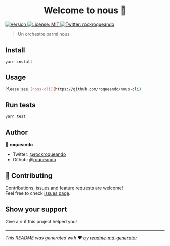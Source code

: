 <h1 align="center">Welcome to nous 👋</h1>
<p>
  <a href="https://www.npmjs.com/package/@roqueando/nous" target="_blank">
    <img alt="Version" src="https://img.shields.io/npm/v/@roqueando/nous.svg">
  </a>
  <a href="#" target="_blank">
    <img alt="License: MIT" src="https://img.shields.io/badge/License-MIT-yellow.svg" />
  </a>
  <a href="https://twitter.com/rockroqueando" target="_blank">
    <img alt="Twitter: rockroqueando" src="https://img.shields.io/twitter/follow/rockroqueando.svg?style=social" />
  </a>
</p>

> Un orchestre parmi nous

## Install

```sh
yarn install
```

## Usage

```sh
Please see [nous-cli](https://github.com/roqueando/nous-cli)
```

## Run tests

```sh
yarn test
```

## Author

👤 **roqueando**

* Twitter: [@rockroqueando](https://twitter.com/rockroqueando)
* Github: [@roqueando](https://github.com/roqueando)

## 🤝 Contributing

Contributions, issues and feature requests are welcome!<br />Feel free to check [issues page](https://github.com/roqueando/nous/issues). 

## Show your support

Give a ⭐️ if this project helped you!

***
_This README was generated with ❤️ by [readme-md-generator](https://github.com/kefranabg/readme-md-generator)_
